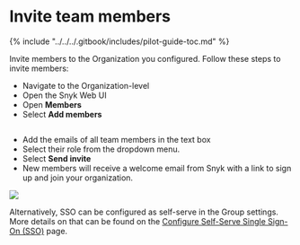 # Invite team members

{% include "../../../.gitbook/includes/pilot-guide-toc.md" %}

Invite members to the Organization you configured. Follow these steps to invite members:

* Navigate to the Organization-level
* Open the Snyk Web UI
* Open **Members**
* Select **Add members**

<figure><img src="https://lh7-rt.googleusercontent.com/docsz/AD_4nXe6P7669ej0bL4iuB8Pd11GrdcUsHeJ-nQecaPBtWm5Mp54Plg6-v-pDXZie_Pk5xoWXVBQ5FGYkToUktULXW-lZ-tw6oGoHfxETcxyyY0lcLiYN9rHqodclO5fADlEB7QF8wB7wg?key=i_CNrr-DvB8PGUAzq09BT3pc" alt=""><figcaption></figcaption></figure>

* Add the emails of all team members in the text box
* Select their role from the dropdown menu. &#x20;
* Select **Send invite**
* New members will receive a welcome email from Snyk with a link to sign up and join your organization.

![](https://lh7-rt.googleusercontent.com/docsz/AD_4nXfZakhAyTXXqEigvhHYY0bH3jZ__Zx9kIbt8Dwa9erputbh1_4ZennUPqXzXFfvZBdHzlO6OOLJjUFzo35uDHUSvo5C1HV7HXK4EZ3wAT5zM6PhQWuutwH-DsDmyWVH4JlkGSj1?key=i_CNrr-DvB8PGUAzq09BT3pc)

Alternatively, SSO can be configured as self-serve in the Group settings. More details on that can be found on the [Configure Self-Serve Single Sign-On (SSO)](../../../enterprise-setup/single-sign-on-sso-for-authentication-to-snyk/configure-self-serve-single-sign-on-sso/) page.

